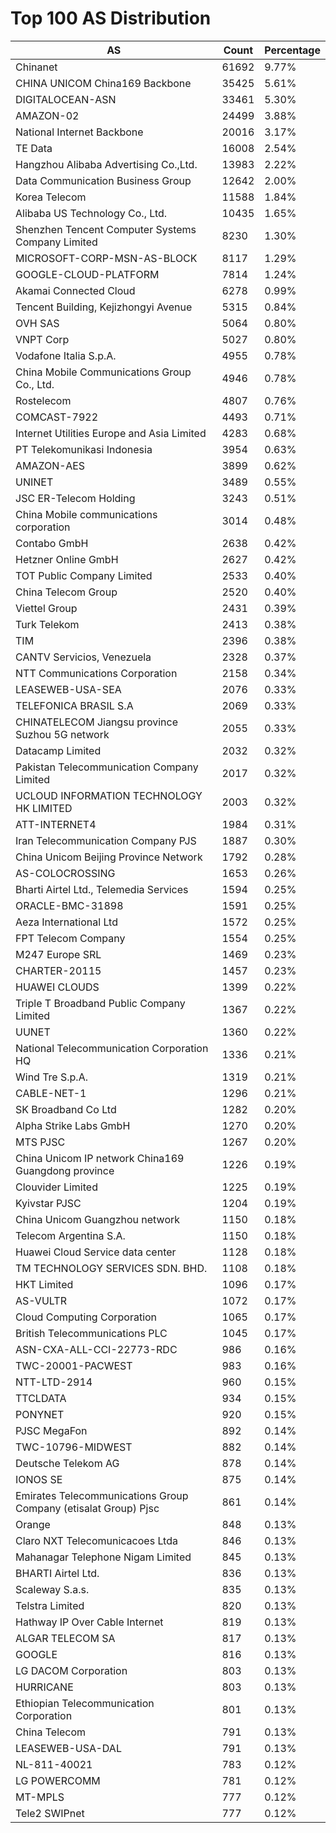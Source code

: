 # Top 100 AS Distribution
| AS | Count | Percentage |
|----|----|----|
| Chinanet | 61692 | 9.77% |
| CHINA UNICOM China169 Backbone | 35425 | 5.61% |
| DIGITALOCEAN-ASN | 33461 | 5.30% |
| AMAZON-02 | 24499 | 3.88% |
| National Internet Backbone | 20016 | 3.17% |
| TE Data | 16008 | 2.54% |
| Hangzhou Alibaba Advertising Co.,Ltd. | 13983 | 2.22% |
| Data Communication Business Group | 12642 | 2.00% |
| Korea Telecom | 11588 | 1.84% |
| Alibaba US Technology Co., Ltd. | 10435 | 1.65% |
| Shenzhen Tencent Computer Systems Company Limited | 8230 | 1.30% |
| MICROSOFT-CORP-MSN-AS-BLOCK | 8117 | 1.29% |
| GOOGLE-CLOUD-PLATFORM | 7814 | 1.24% |
| Akamai Connected Cloud | 6278 | 0.99% |
| Tencent Building, Kejizhongyi Avenue | 5315 | 0.84% |
| OVH SAS | 5064 | 0.80% |
| VNPT Corp | 5027 | 0.80% |
| Vodafone Italia S.p.A. | 4955 | 0.78% |
| China Mobile Communications Group Co., Ltd. | 4946 | 0.78% |
| Rostelecom | 4807 | 0.76% |
| COMCAST-7922 | 4493 | 0.71% |
| Internet Utilities Europe and Asia Limited | 4283 | 0.68% |
| PT Telekomunikasi Indonesia | 3954 | 0.63% |
| AMAZON-AES | 3899 | 0.62% |
| UNINET | 3489 | 0.55% |
| JSC ER-Telecom Holding | 3243 | 0.51% |
| China Mobile communications corporation | 3014 | 0.48% |
| Contabo GmbH | 2638 | 0.42% |
| Hetzner Online GmbH | 2627 | 0.42% |
| TOT Public Company Limited | 2533 | 0.40% |
| China Telecom Group | 2520 | 0.40% |
| Viettel Group | 2431 | 0.39% |
| Turk Telekom | 2413 | 0.38% |
| TIM | 2396 | 0.38% |
| CANTV Servicios, Venezuela | 2328 | 0.37% |
| NTT Communications Corporation | 2158 | 0.34% |
| LEASEWEB-USA-SEA | 2076 | 0.33% |
| TELEFONICA BRASIL S.A | 2069 | 0.33% |
| CHINATELECOM Jiangsu province Suzhou 5G network | 2055 | 0.33% |
| Datacamp Limited | 2032 | 0.32% |
| Pakistan Telecommunication Company Limited | 2017 | 0.32% |
| UCLOUD INFORMATION TECHNOLOGY HK LIMITED | 2003 | 0.32% |
| ATT-INTERNET4 | 1984 | 0.31% |
| Iran Telecommunication Company PJS | 1887 | 0.30% |
| China Unicom Beijing Province Network | 1792 | 0.28% |
| AS-COLOCROSSING | 1653 | 0.26% |
| Bharti Airtel Ltd., Telemedia Services | 1594 | 0.25% |
| ORACLE-BMC-31898 | 1591 | 0.25% |
| Aeza International Ltd | 1572 | 0.25% |
| FPT Telecom Company | 1554 | 0.25% |
| M247 Europe SRL | 1469 | 0.23% |
| CHARTER-20115 | 1457 | 0.23% |
| HUAWEI CLOUDS | 1399 | 0.22% |
| Triple T Broadband Public Company Limited | 1367 | 0.22% |
| UUNET | 1360 | 0.22% |
| National Telecommunication Corporation HQ | 1336 | 0.21% |
| Wind Tre S.p.A. | 1319 | 0.21% |
| CABLE-NET-1 | 1296 | 0.21% |
| SK Broadband Co Ltd | 1282 | 0.20% |
| Alpha Strike Labs GmbH | 1270 | 0.20% |
| MTS PJSC | 1267 | 0.20% |
| China Unicom IP network China169 Guangdong province | 1226 | 0.19% |
| Clouvider Limited | 1225 | 0.19% |
| Kyivstar PJSC | 1204 | 0.19% |
| China Unicom Guangzhou network | 1150 | 0.18% |
| Telecom Argentina S.A. | 1150 | 0.18% |
| Huawei Cloud Service data center | 1128 | 0.18% |
| TM TECHNOLOGY SERVICES SDN. BHD. | 1108 | 0.18% |
| HKT Limited | 1096 | 0.17% |
| AS-VULTR | 1072 | 0.17% |
| Cloud Computing Corporation | 1065 | 0.17% |
| British Telecommunications PLC | 1045 | 0.17% |
| ASN-CXA-ALL-CCI-22773-RDC | 986 | 0.16% |
| TWC-20001-PACWEST | 983 | 0.16% |
| NTT-LTD-2914 | 960 | 0.15% |
| TTCLDATA | 934 | 0.15% |
| PONYNET | 920 | 0.15% |
| PJSC MegaFon | 892 | 0.14% |
| TWC-10796-MIDWEST | 882 | 0.14% |
| Deutsche Telekom AG | 878 | 0.14% |
| IONOS SE | 875 | 0.14% |
| Emirates Telecommunications Group Company (etisalat Group) Pjsc | 861 | 0.14% |
| Orange | 848 | 0.13% |
| Claro NXT Telecomunicacoes Ltda | 846 | 0.13% |
| Mahanagar Telephone Nigam Limited | 845 | 0.13% |
| BHARTI Airtel Ltd. | 836 | 0.13% |
| Scaleway S.a.s. | 835 | 0.13% |
| Telstra Limited | 820 | 0.13% |
| Hathway IP Over Cable Internet | 819 | 0.13% |
| ALGAR TELECOM SA | 817 | 0.13% |
| GOOGLE | 816 | 0.13% |
| LG DACOM Corporation | 803 | 0.13% |
| HURRICANE | 803 | 0.13% |
| Ethiopian Telecommunication Corporation | 801 | 0.13% |
| China Telecom | 791 | 0.13% |
| LEASEWEB-USA-DAL | 791 | 0.13% |
| NL-811-40021 | 783 | 0.12% |
| LG POWERCOMM | 781 | 0.12% |
| MT-MPLS | 777 | 0.12% |
| Tele2 SWIPnet | 777 | 0.12% |
